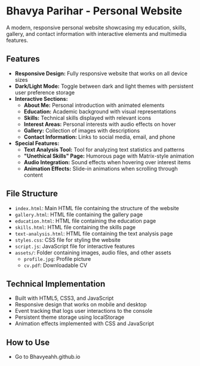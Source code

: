 # Bhavya Parihar - Personal Website

A modern, responsive personal website showcasing my education, skills, gallery, and contact information with interactive elements and multimedia features.

## Features

- **Responsive Design:** Fully responsive website that works on all device sizes
- **Dark/Light Mode:** Toggle between dark and light themes with persistent user preference storage
- **Interactive Sections:**
  - **About Me:** Personal introduction with animated elements
  - **Education:** Academic background with visual representations
  - **Skills:** Technical skills displayed with relevant icons
  - **Interest Areas:** Personal interests with audio effects on hover
  - **Gallery:** Collection of images with descriptions
  - **Contact Information:** Links to social media, email, and phone
- **Special Features:**
  - **Text Analysis Tool:** Tool for analyzing text statistics and patterns
  - **"Unethical Skills" Page:** Humorous page with Matrix-style animation
  - **Audio Integration:** Sound effects when hovering over interest items
  - **Animation Effects:** Slide-in animations when scrolling through content

## File Structure

- `index.html`: Main HTML file containing the structure of the website
- `gallery.html`: HTML file containing the gallery page
- `education.html`: HTML file containing the education page
- `skills.html`: HTML file containing the skills page
- `text-analysis.html`: HTML file containing the text analysis page
- `styles.css`: CSS file for styling the website
- `script.js`: JavaScript file for interactive features
- `assets/`: Folder containing images, audio files, and other assets
  - `profile.jpg`: Profile picture
  - `cv.pdf`: Downloadable CV

## Technical Implementation

- Built with HTML5, CSS3, and JavaScript
- Responsive design that works on mobile and desktop
- Event tracking that logs user interactions to the console
- Persistent theme storage using localStorage
- Animation effects implemented with CSS and JavaScript

## How to Use

- Go to Bhavyeahh.github.io
